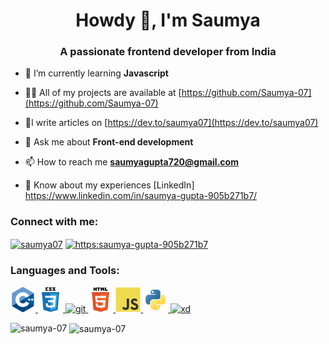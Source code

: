 <h1 align="center">Howdy 👋, I'm Saumya</h1>
<h3 align="center">A passionate frontend developer from India</h3>


- 🌱 I’m currently learning **Javascript**

- 👨‍💻 All of my projects are available at [https://github.com/Saumya-07](https://github.com/Saumya-07)

- 📝I write articles on [https://dev.to/saumya07](https://dev.to/saumya07)

- 💬 Ask me about **Front-end development**

- 📫 How to reach me **saumyagupta720@gmail.com**

- 📄 Know about my experiences [LinkedIn]
https://www.linkedin.com/in/saumya-gupta-905b271b7/

<h3 align="left">Connect with me:</h3>
<p align="left">
<a href="https://dev.to/saumya07" target="blank"><img align="center" src="https://cdn.jsdelivr.net/npm/simple-icons@3.0.1/icons/dev-dot-to.svg" alt="saumya07" height="30" width="40" /></a>
<a href="https://linkedin.com/in/https:saumya-gupta-905b271b7" target="blank"><img align="center" src="https://cdn.jsdelivr.net/npm/simple-icons@3.0.1/icons/linkedin.svg" alt="https:saumya-gupta-905b271b7" height="30" width="40" /></a>

</p>

<h3 align="left">Languages and Tools:</h3>
<p align="left"> <a href="https://www.w3schools.com/cpp/" target="_blank"> <img src="https://raw.githubusercontent.com/devicons/devicon/master/icons/cplusplus/cplusplus-original.svg" alt="cplusplus" width="40" height="40"/> </a> <a href="https://www.w3schools.com/css/" target="_blank"> <img src="https://raw.githubusercontent.com/devicons/devicon/master/icons/css3/css3-original-wordmark.svg" alt="css3" width="40" height="40"/> </a> <a href="https://git-scm.com/" target="_blank"> <img src="https://www.vectorlogo.zone/logos/git-scm/git-scm-icon.svg" alt="git" width="40" height="40"/> </a> <a href="https://www.w3.org/html/" target="_blank"> <img src="https://raw.githubusercontent.com/devicons/devicon/master/icons/html5/html5-original-wordmark.svg" alt="html5" width="40" height="40"/> </a> <a href="https://developer.mozilla.org/en-US/docs/Web/JavaScript" target="_blank"> <img src="https://raw.githubusercontent.com/devicons/devicon/master/icons/javascript/javascript-original.svg" alt="javascript" width="40" height="40"/> </a> <a href="https://www.python.org" target="_blank"> <img src="https://raw.githubusercontent.com/devicons/devicon/master/icons/python/python-original.svg" alt="python" width="40" height="40"/> </a> <a href="https://www.adobe.com/products/xd.html" target="_blank"> <img src="https://cdn.worldvectorlogo.com/logos/adobe-xd.svg" alt="xd" width="40" height="40"/> </a> </p>

<p><img align="left" src="https://github-readme-stats.vercel.app/api/top-langs?username=saumya-07&show_icons=true&locale=en&layout=compact" alt="saumya-07" /></p>


<p>&nbsp;<img align="center" src="https://github-readme-stats.vercel.app/api?username=saumya-07&show_icons=true&locale=en" alt="saumya-07" /></p>

